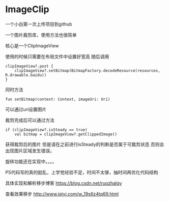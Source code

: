 # ImageClip

一个小白第一次上传项目到github

一个图片裁剪库，使用方法也很简单

核心是一个ClipImageView

使用的时候只需要在布局文件中设置好宽高
随后调用



```
clipImageView?.post {
    clipImageView?.setBitmap(BitmapFactory.decodeResource(resources, R.drawable.baidu))
}
```


同时方法
```
fun setBitmap(context: Context, imageUri: Uri)
```
可以通过uri设置图片

裁剪完成后可以通过方法

```
if (clipImageView?.isSteady == true) 
    val bitmap = clipImageView?.getClippedImage()
```
  
获得裁剪后的图片 但是请在之前进行isSteady的判断是否属于可裁剪状态
否则会出现图片区域发生错误。

旋转功能还在实现中。。。。


PS代码写的真的挺乱，上学党经验不足，时间不太够，抽时间再优化代码结构

具体实现和解析移步博客
https://blog.csdn.net/ruozhalqy

查看效果移步
http://www.iqiyi.com/w_19s6z4tq69.html

